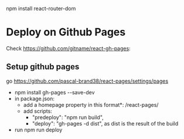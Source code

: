 npm install react-router-dom


# Deploy on Github Pages

Check https://github.com/gitname/react-gh-pages:

## Setup github pages
go https://github.com/pascal-brand38/react-pages/settings/pages

* npm install gh-pages --save-dev
* in package.json:
  * add a homepage property in this format*: /react-pages/
  * add scripts:
    * "predeploy": "npm run build",
    * "deploy": "gh-pages -d dist",   as dist is the result of the build
* run npm run deploy


